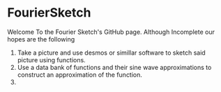 # FourierSketch
Welcome To the Fourier Sketch's GitHub page. Although Incomplete our hopes are the following
1. Take a picture and use desmos or simillar software to sketch said picture using functions.
2. Use a data bank of functions and their sine wave approximations to construct an approximation of the function.
3.
